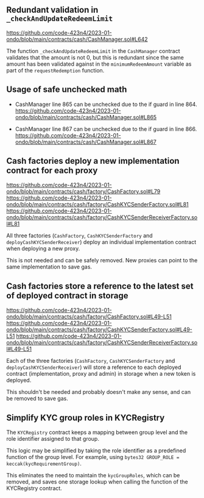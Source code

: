 ## Redundant validation in `_checkAndUpdateRedeemLimit`

https://github.com/code-423n4/2023-01-ondo/blob/main/contracts/cash/CashManager.sol#L642

The function `_checkAndUpdateRedeemLimit` in the `CashManager` contract validates that the amount is not 0, but this is redundant since the same amount has been validated against in the `minimumRedeemAmount` variable as part of the `requestRedemption` function.

## Usage of safe unchecked math

- CashManager line 865 can be unchecked due to the if guard in line 864.  
https://github.com/code-423n4/2023-01-ondo/blob/main/contracts/cash/CashManager.sol#L865

- CashManager line 867 can be unchecked due to the if guard in line 866.  
https://github.com/code-423n4/2023-01-ondo/blob/main/contracts/cash/CashManager.sol#L867 

## Cash factories deploy a new implementation contract for each proxy

https://github.com/code-423n4/2023-01-ondo/blob/main/contracts/cash/factory/CashFactory.sol#L79
https://github.com/code-423n4/2023-01-ondo/blob/main/contracts/cash/factory/CashKYCSenderFactory.sol#L81
https://github.com/code-423n4/2023-01-ondo/blob/main/contracts/cash/factory/CashKYCSenderReceiverFactory.sol#L81

All three factories (`CashFactory`, `CashKYCSenderFactory` and `deployCashKYCSenderReceiver`) deploy an individual implementation contract when deploying a new proxy. 

This is not needed and can be safely removed. New proxies can point to the same implementation to save gas.

## Cash factories store a reference to the latest set of deployed contract in storage

https://github.com/code-423n4/2023-01-ondo/blob/main/contracts/cash/factory/CashFactory.sol#L49-L51
https://github.com/code-423n4/2023-01-ondo/blob/main/contracts/cash/factory/CashKYCSenderFactory.sol#L49-L51
https://github.com/code-423n4/2023-01-ondo/blob/main/contracts/cash/factory/CashKYCSenderReceiverFactory.sol#L49-L51

Each of the three factories (`CashFactory`, `CashKYCSenderFactory` and `deployCashKYCSenderReceiver`) will store a reference to each deployed contract (implementation, proxy and admin) in storage when a new token is deployed.

This shouldn't be needed and probably doesn't make any sense, and can be removed to save gas.

## Simplify KYC group roles in KYCRegistry

The `KYCRegistry` contract keeps a mapping between group level and the role identifier assigned to that group.

This logic may be simplified by taking the role identifier as a predefined function of the group level. For example, using `bytes32 GROUP_ROLE = keccak(kycRequirementGroup)`.

This eliminates the need to maintain the `kycGroupRoles`, which can be removed, and saves one storage lookup when calling the function of the KYCRegistry contract.


